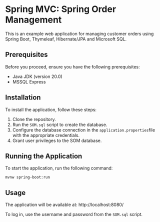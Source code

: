 # Spring MVC: Spring Order Management

This is an example web application for managing customer orders using Spring Boot, Thymeleaf, Hibernate/JPA and Microsoft SQL.

## Prerequisites

Before you proceed, ensure you have the following prerequisites:

- Java JDK (version 20.0)
- MSSQL Express

## Installation

To install the application, follow these steps:

1. Clone the repository.
2. Run the `SOM.sql` script to create the database.
3. Configure the database connection in the `application.properties`file with the appropriate credentials.
4. Grant user privileges to the SOM database.

## Running the Application

To start the application, run the following command:

    mvnw spring-boot:run

## Usage

The application will be available at: http://localhost:8080/

To log in, use the username and password from the `SOM.sql` script.



